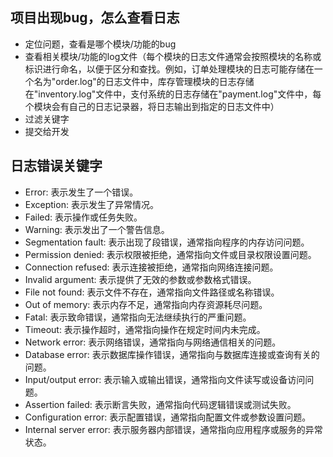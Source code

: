 ## 项目出现bug，怎么查看日志
- 定位问题，查看是哪个模块/功能的bug
- 查看相关模块/功能的log文件（每个模块的日志文件通常会按照模块的名称或标识进行命名，以便于区分和查找。例如，订单处理模块的日志可能存储在一个名为"order.log"的日志文件中，库存管理模块的日志存储在"inventory.log"文件中，支付系统的日志存储在"payment.log"文件中，每个模块会有自己的日志记录器，将日志输出到指定的日志文件中）
- 过滤关键字
- 提交给开发


## 日志错误关键字
- Error: 表示发生了一个错误。
- Exception: 表示发生了异常情况。
- Failed: 表示操作或任务失败。
- Warning: 表示发出了一个警告信息。
- Segmentation fault: 表示出现了段错误，通常指向程序的内存访问问题。
- Permission denied: 表示权限被拒绝，通常指向文件或目录权限设置问题。
- Connection refused: 表示连接被拒绝，通常指向网络连接问题。
- Invalid argument: 表示提供了无效的参数或参数格式错误。
- File not found: 表示文件不存在，通常指向文件路径或名称错误。
- Out of memory: 表示内存不足，通常指向内存资源耗尽问题。
- Fatal: 表示致命错误，通常指向无法继续执行的严重问题。
- Timeout: 表示操作超时，通常指向操作在规定时间内未完成。
- Network error: 表示网络错误，通常指向与网络通信相关的问题。
- Database error: 表示数据库操作错误，通常指向与数据库连接或查询有关的问题。
- Input/output error: 表示输入或输出错误，通常指向文件读写或设备访问问题。
- Assertion failed: 表示断言失败，通常指向代码逻辑错误或测试失败。
- Configuration error: 表示配置错误，通常指向配置文件或参数设置问题。
- Internal server error: 表示服务器内部错误，通常指向应用程序或服务的异常状态。
